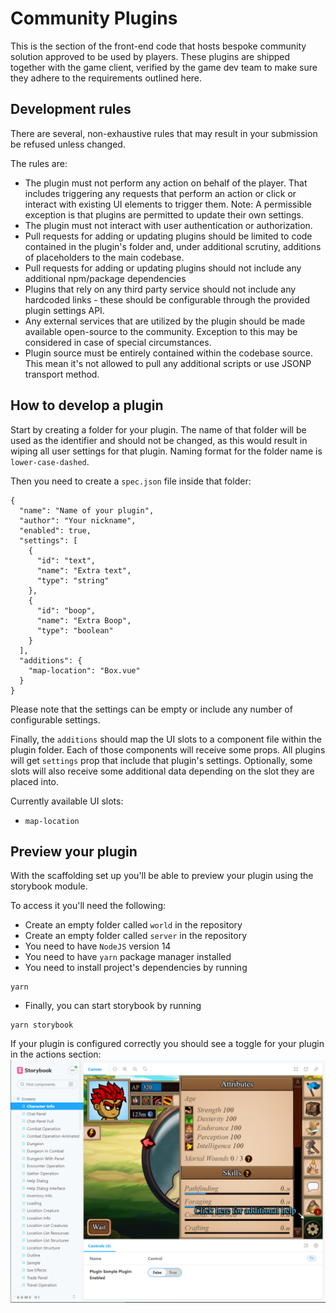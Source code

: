 # Community Plugins

This is the section of the front-end code that hosts bespoke community solution approved to be used by players.
These plugins are shipped together with the game client, verified by the game dev team to make sure they adhere to the requirements outlined here.

## Development rules

There are several, non-exhaustive rules that may result in your submission be refused unless changed.

The rules are:
* The plugin must not perform any action on behalf of the player. That includes triggering any requests that perform an action or click or interact with existing UI elements to trigger them. Note: A permissible exception is that plugins are permitted to update their own settings.
* The plugin must not interact with user authentication or authorization.
* Pull requests for adding or updating plugins should be limited to code contained in the plugin's folder and, under additional scrutiny, additions of placeholders to the main codebase.
* Pull requests for adding or updating plugins should not include any additional npm/package dependencies
* Plugins that rely on any third party service should not include any hardcoded links - these should be configurable through the provided plugin settings API.
* Any external services that are utilized by the plugin should be made available open-source to the community. Exception to this may be considered in case of special circumstances.
* Plugin source must be entirely contained within the codebase source. This mean it's not allowed to pull any additional scripts or use JSONP transport method.

## How to develop a plugin

Start by creating a folder for your plugin. The name of that folder will be used as the identifier and should not be changed, as this would result in wiping all user settings for that plugin.
Naming format for the folder name is `lower-case-dashed`.

Then you need to create a `spec.json` file inside that folder:
```
{
  "name": "Name of your plugin",
  "author": "Your nickname",
  "enabled": true,
  "settings": [
    {
      "id": "text",
      "name": "Extra text",
      "type": "string"
    },
    {
      "id": "boop",
      "name": "Extra Boop",
      "type": "boolean"
    }
  ],
  "additions": {
    "map-location": "Box.vue"
  }
}
```

Please note that the settings can be empty or include any number of configurable settings.

Finally, the `additions` should map the UI slots to a component file within the plugin folder.
Each of those components will receive some props. All plugins will get `settings` prop that include that plugin's settings. Optionally, some slots will also receive some additional data depending on the slot they are placed into.

Currently available UI slots:
* `map-location`

## Preview your plugin

With the scaffolding set up you'll be able to preview your plugin using the storybook module.

To access it you'll need the following:
* Create an empty folder called `world` in the repository
* Create an empty folder called `server` in the repository
* You need to have `NodeJS` version 14
* You need to have `yarn` package manager installed
* You need to install project's dependencies by running 
```
yarn
```
* Finally, you can start storybook by running
```
yarn storybook
```

If your plugin is configured correctly you should see a toggle for your plugin in the actions section:
![img.png](img.png)
